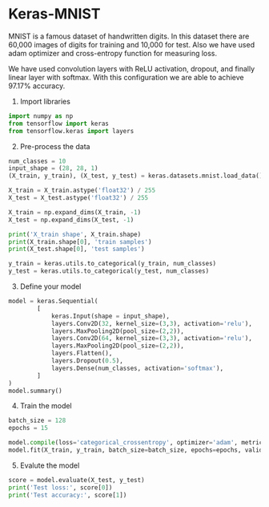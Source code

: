 # Keras-MNIST
MNIST is a famous dataset of handwritten digits. In this dataset there are 60,000 images of digits for training and 10,000 for test. Also we have used adam optimizer and cross-entropy function for measuring loss.

We have used convolution layers with ReLU activation, dropout, and finally linear layer with softmax. With this configuration we are able to achieve 97.17% accuracy. 

1. Import libraries
```Python
import numpy as np
from tensorflow import keras
from tensorflow.keras import layers
```

2. Pre-process the data
```Python
num_classes = 10
input_shape = (28, 28, 1)
(X_train, y_train), (X_test, y_test) = keras.datasets.mnist.load_data()

X_train = X_train.astype('float32') / 255
X_test = X_test.astype('float32') / 255

X_train = np.expand_dims(X_train, -1)
X_test = np.expand_dims(X_test, -1)

print('X_train shape', X_train.shape)
print(X_train.shape[0], 'train samples')
print(X_test.shape[0], 'test samples')

y_train = keras.utils.to_categorical(y_train, num_classes)
y_test = keras.utils.to_categorical(y_test, num_classes)
```
3. Define your model
```Python
model = keras.Sequential(
        [
            keras.Input(shape = input_shape),
            layers.Conv2D(32, kernel_size=(3,3), activation='relu'),
            layers.MaxPooling2D(pool_size=(2,2)),
            layers.Conv2D(64, kernel_size=(3,3), activation='relu'),
            layers.MaxPooling2D(pool_size=(2,2)),
            layers.Flatten(),
            layers.Dropout(0.5),
            layers.Dense(num_classes, activation='softmax'),
        ]
)
model.summary()
```

4. Train the model
```Python
batch_size = 128
epochs = 15

model.compile(loss='categorical_crossentropy', optimizer='adam', metrics=['accuracy'])
model.fit(X_train, y_train, batch_size=batch_size, epochs=epochs, validation_split=0.2)
```

5. Evalute the model
```Python
score = model.evaluate(X_test, y_test)
print('Test loss:', score[0])
print('Test accuracy:', score[1])
```
